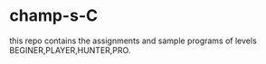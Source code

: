 # champ-s-C
this repo contains the assignments and sample programs of levels BEGINER,PLAYER,HUNTER,PRO.
